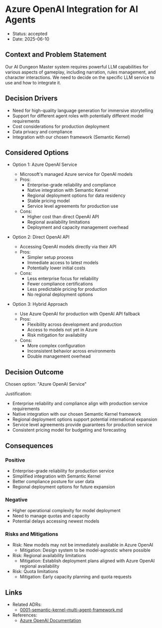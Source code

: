 # Azure OpenAI Integration for AI Agents

* Status: accepted
* Date: 2025-06-10

## Context and Problem Statement

Our AI Dungeon Master system requires powerful LLM capabilities for various aspects of gameplay, including narration, rules management, and character interactions. We need to decide on the specific LLM service to use and how to integrate it.

## Decision Drivers

* Need for high-quality language generation for immersive storytelling
* Support for different agent roles with potentially different model requirements
* Cost considerations for production deployment
* Data privacy and compliance
* Integration with our chosen framework (Semantic Kernel)

## Considered Options

* Option 1: Azure OpenAI Service
    * Microsoft's managed Azure service for OpenAI models
    * Pros:
      * Enterprise-grade reliability and compliance
      * Native integration with Semantic Kernel
      * Regional deployment options for data residency
      * Stable pricing model
      * Service level agreements for production use
    * Cons:
      * Higher cost than direct OpenAI API
      * Regional availability limitations
      * Deployment and capacity management overhead

* Option 2: Direct OpenAI API
    * Accessing OpenAI models directly via their API
    * Pros:
      * Simpler setup process
      * Immediate access to latest models
      * Potentially lower initial costs
    * Cons:
      * Less enterprise focus for reliability
      * Fewer compliance certifications
      * Less predictable pricing for production
      * No regional deployment options

* Option 3: Hybrid Approach
    * Use Azure OpenAI for production with OpenAI API fallback
    * Pros:
      * Flexibility across development and production
      * Access to models not yet in Azure
      * Risk mitigation for availability
    * Cons:
      * More complex configuration
      * Inconsistent behavior across environments
      * Double management overhead

## Decision Outcome

Chosen option: "Azure OpenAI Service"

Justification:
* Enterprise reliability and compliance align with production service requirements
* Native integration with our chosen Semantic Kernel framework
* Regional deployment options support potential international expansion
* Service level agreements provide guarantees for production service
* Consistent pricing model for budgeting and forecasting

## Consequences

### Positive
* Enterprise-grade reliability for production service
* Simplified integration with Semantic Kernel
* Better compliance posture for user data
* Regional deployment options for future expansion

### Negative
* Higher operational complexity for model deployment
* Need to manage quotas and capacity
* Potential delays accessing newest models

### Risks and Mitigations
* Risk: New models may not be immediately available in Azure OpenAI
  * Mitigation: Design system to be model-agnostic where possible
* Risk: Regional availability limitations
  * Mitigation: Establish deployment plans aligned with Azure OpenAI regional availability
* Risk: Quota limitations
  * Mitigation: Early capacity planning and quota requests

## Links

* Related ADRs:
  * [0001-semantic-kernel-multi-agent-framework.md](0001-semantic-kernel-multi-agent-framework.md)
* References:
  * [Azure OpenAI Documentation](https://learn.microsoft.com/en-us/azure/cognitive-services/openai/)
